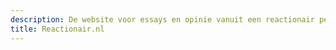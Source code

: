```yaml
---
description: De website voor essays en opinie vanuit een reactionair perspectief.
title: Reactionair.nl
---
```

